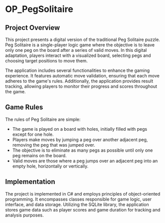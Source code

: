 # OP_PegSolitaire

## Project Overview

This project presents a digital version of the traditional Peg Solitaire puzzle. Peg Solitaire is a single-player logic game where the objective is to leave only one peg on the board after a series of valid moves. In this digital adaptation, players interact with a visualized board, selecting pegs and choosing target positions to move them.

The application includes several functionalities to enhance the gaming experience. It features automatic move validation, ensuring that each move adheres to the game's rules. Additionally, the application provides result tracking, allowing players to monitor their progress and scores throughout the game.

## Game Rules

The rules of Peg Solitaire are simple:
- The game is played on a board with holes, initially filled with pegs except for one hole.
- Players make moves by jumping a peg over another adjacent peg, removing the peg that was jumped over.
- The objective is to eliminate as many pegs as possible until only one peg remains on the board.
- Valid moves are those where a peg jumps over an adjacent peg into an empty hole, horizontally or vertically.

## Implementation

The project is implemented in C# and employs principles of object-oriented programming. It encompasses classes responsible for game logic, user interface, and data storage. Utilizing the SQLite library, the application stores game data such as player scores and game duration for tracking and analysis purposes.
